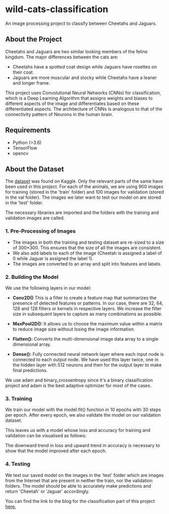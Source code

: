 # wild-cats-classification
An image processing project to classify between Cheetahs and Jaguars.

## About the Project

Cheetahs and Jaguars are two similar looking members of the feline kingdom. The major differences between the cats are:
- Cheetahs have a spotted coat design while Jaguars have rosettes on their coat.
- Jaguars are more muscular and stocky while Cheetahs have a leaner and longer frame.

This project uses Convolutional Neural Networks (CNNs) for classification, which is a Deep Learning Algorithm that assigns weights and biases to different aspects of the image and differentiates based on these differentiated aspects. The architecture of CNNs is analogous to that of the connectivity pattern of Neurons in the human brain.

## Requirements 
- Python (>3.6)
- TensorFlow 
- opencv

## About the Dataset 
The [dataset](https://www.kaggle.com/iluvchicken/cheetah-jaguar-and-tiger) was found on Kaggle. Only the relevant parts of the same have been used in this project.
For each of the animals, we are using 900 images for training (stored in the 'train' folder) and 100 images for validation (stored in the val folder). The images we later want to test our model on are stored in the 'test' folder.

The necessary libraries are imported and the folders with the training and validation images are called.

### 1. Pre-Processing of Images 
- The images in both the training and testing dataset are re-sized to a size of 300*300. This ensures that the size of all the images are consistent.
- We also add labels to each of the image (Cheetah is assigned a label of 0 while Jaguar is assigned the label 1).
- The images are converted to an array and split into features and labels. 

### 2. Building the Model
We use the following layers in our model: 

- **Conv2D()** 
This is a filter to create a feature map that summarizes the presence of detected features or patterns. In our case, there are 32, 64, 128 and 128 filters or kernels in respective layers. We increase the filter size in subsequent layers to capture as many combinations as possible.

- **MaxPool2D():** 
It allows us to choose the maximum value within a matrix to reduce image size without losing the image information.

- **Flatten():** 
Converts the multi-dimensional image data array to a single dimensional array.

- **Dense():** 
Fully connected neural network layer where each input node is connected to each output node. We have used this layer twice, one in the hidden layer with 512 neurons and then for the output layer to make final predictions.

We use adam and binary_crossentropy since it's a binary classification project and adam is the best adaptive optimizer for most of the cases.

### 3. Training
We train our model with the model.fit() function in 10 epochs with 30 steps per epoch. After every epoch, we also validate the model on our validation dataset.

This leaves us with a model whose loss and accuracy for training and validation can be visualised as follows:

The downward trend in loss and upward trend in accuracy is necessary to show that the model improved after each epoch.

### 4. Testing
We test our saved model on the images in the 'test' folder which are images from the Internet that are present in neither the train, nor the validation folders. The model should be able to accurately make predictions and return 'Cheetah' or 'Jaguar' accordingly.

You can find the link to the blog for the classification part of this project [here.](https://yash161101.medium.com/cheetah-or-jaguar-image-classification-convolutional-neural-network-437534643262)
